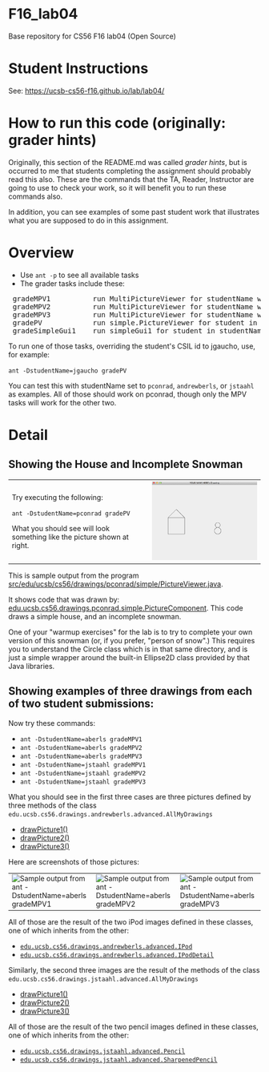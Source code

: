 # F16_lab04

Base repository for CS56 F16 lab04 (Open Source)

# Student Instructions

See: https://ucsb-cs56-f16.github.io/lab/lab04/

# How to run this code (originally: grader hints)

Originally, this section of the README.md was called *grader hints*, but is occurred to me that
students completing the assignment should probably read this also.    These are the commands
that the TA, Reader, Instructor are going to use to check your work, so it will benefit you to
run these commands also.

In addition, you can see examples of some past student work that illustrates what you are supposed 
to do in this assignment.

# Overview

* Use <code>ant -p</code> to see all available tasks
* The grader tasks include these:

<pre>
 gradeMPV1          run MultiPictureViewer for studentName with arg 1
 gradeMPV2          run MultiPictureViewer for studentName with arg 2
 gradeMPV3          run MultiPictureViewer for studentName with arg 3
 gradePV            run simple.PictureViewer for student in studentName property
 gradeSimpleGui1    run simpleGui1 for student in studentName property
</pre>

To run one of those tasks, overriding the student's CSIL id to jgaucho, use, for example:

<code>ant -DstudentName=jgaucho gradePV</code>

You can test this with studentName set to <code>pconrad</code>, <code>andrewberls</code>, or <code>jstaahl</code> as examples.   All of those should work on pconrad, though only the MPV tasks will work for the other two.

# Detail

## Showing the House and Incomplete Snowman

<table>
<tr>
<td style="width:50%">
<p>Try executing the following:</p>

<p><code>ant -DstudentName=pconrad gradePV</code></p>

<p>What you should see will look something like the picture shown at right.</p>
</td>
<td style="width:40%;">
<img alt="Sample output from ant -DstudentName=pconrad gradePV" src="README_images/ant-DstudentName_pconrad_gradePV-30.png">
</td>
</tr>
</table>

This is sample output from the program [src/edu/ucsb/cs56/drawings/pconrad/simple/PictureViewer.java](https://github.com/UCSB-CS56-F16/F16-lab04/blob/master/src/edu/ucsb/cs56/drawings/pconrad/simple/PictureViewer.java).

It shows code that was drawn by:
[edu.ucsb.cs56.drawings.pconrad.simple.PictureComponent](https://github.com/UCSB-CS56-F16/F16-lab04/blob/master/src/edu/ucsb/cs56/drawings/pconrad/simple/PictureComponent.java).  This code draws a simple house, and an incomplete snowman.

One of your "warmup exercises" for the lab is to try to complete your own version of this snowman (or, if you prefer, "person of snow".)  This requires you to understand the Circle class which is in that same directory, and is just a simple wrapper around the built-in Ellipse2D class provided by that Java libraries.

## Showing examples of three drawings from each of  two  student submissions:

Now try these commands: 


* <code>ant -DstudentName=aberls gradeMPV1 </code>
* <code>ant -DstudentName=aberls gradeMPV2 </code>
* <code>ant -DstudentName=aberls gradeMPV3 </code>
* <code>ant -DstudentName=jstaahl gradeMPV1 </code>
* <code>ant -DstudentName=jstaahl gradeMPV2 </code>
* <code>ant -DstudentName=jstaahl gradeMPV3 </code>

What you should see in the first three cases are three pictures defined by three methods of the class `edu.ucsb.cs56.drawings.andrewberls.advanced.AllMyDrawings`

* [drawPicture1()](https://github.com/UCSB-CS56-F16/F16-lab04/blob/master/src/edu/ucsb/cs56/drawings/andrewberls/advanced/AllMyDrawings.java#L31)
* [drawPicture2()](https://github.com/UCSB-CS56-F16/F16-lab04/blob/master/src/edu/ucsb/cs56/drawings/andrewberls/advanced/AllMyDrawings.java#L49)
* [drawPicture3()](https://github.com/UCSB-CS56-F16/F16-lab04/blob/master/src/edu/ucsb/cs56/drawings/andrewberls/advanced/AllMyDrawings.java#L70)

Here are screenshots of those pictures:

<table>
<tr>
<td><img alt="Sample output from ant -DstudentName=aberls gradeMPV1" src="README_images/ant-DstudentName_aberls_gradeMPV1-30.png"></td>
<td><img alt="Sample output from ant -DstudentName=aberls gradeMPV2" src="README_images/ant-DstudentName_aberls_gradeMPV2-30.png"></td>
<td><img alt="Sample output from ant -DstudentName=aberls gradeMPV3" src="README_images/ant-DstudentName_aberls_gradeMPV3-30.png"></td>
</tr>
</table>

All of those are the result of the two iPod images defined in these classes, one of which inherits from the other:

* [`edu.ucsb.cs56.drawings.andrewberls.advanced.IPod`](https://github.com/UCSB-CS56-F16/F16-lab04/blob/master/src/edu/ucsb/cs56/drawings/andrewberls/advanced/Ipod.java)
* [`edu.ucsb.cs56.drawings.andrewberls.advanced.IPodDetail`](https://github.com/UCSB-CS56-F16/F16-lab04/blob/master/src/edu/ucsb/cs56/drawings/andrewberls/advanced/IpodDetail.java)


Similarly, the second three images are the result of the methods of the class
`edu.ucsb.cs56.drawings.jstaahl.advanced.AllMyDrawings`

* [drawPicture1()](https://github.com/UCSB-CS56-F16/F16-lab04/blob/master/src/edu/ucsb/cs56/drawings/jstaahl/advanced/AllMyDrawings.java#L31)
* [drawPicture2()](https://github.com/UCSB-CS56-F16/F16-lab04/blob/master/src/edu/ucsb/cs56/drawings/jstaahl/advanced/AllMyDrawings.java#L71)
* [drawPicture3()](https://github.com/UCSB-CS56-F16/F16-lab04/blob/master/src/edu/ucsb/cs56/drawings/jstaahl/advanced/AllMyDrawings.java#L121)

All of those are the result of the two pencil images defined in these classes, one of which inherits from the other:

* [`edu.ucsb.cs56.drawings.jstaahl.advanced.Pencil`](https://github.com/UCSB-CS56-F16/F16-lab04/blob/master/src/edu/ucsb/cs56/drawings/jstaahl/advanced/Pencil.java)
* [`edu.ucsb.cs56.drawings.jstaahl.advanced.SharpenedPencil`](https://github.com/UCSB-CS56-F16/F16-lab04/blob/master/src/edu/ucsb/cs56/drawings/jstaahl/advanced/SharpenedPencil.java)



